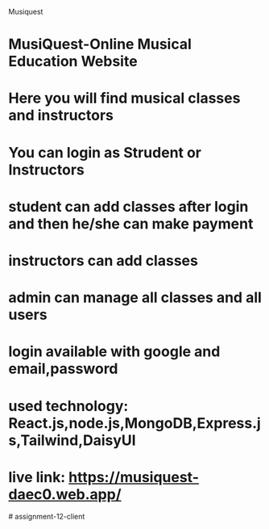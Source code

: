 Musiquest

# MusiQuest-Online Musical Education Website
# Here you will find musical classes and instructors
# You can login as Strudent or Instructors
# student can add classes after login and then he/she can make payment
# instructors can add classes
# admin can manage all classes and all users
# login available with google and email,password

# used technology: React.js,node.js,MongoDB,Express.js,Tailwind,DaisyUI

# live link: https://musiquest-daec0.web.app/
#   a s s i g n m e n t - 1 2 - c l i e n t  
 